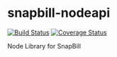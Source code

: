 # snapbill-nodeapi
[![Build Status](https://travis-ci.org/duncandean/snapbill-nodeapi.svg?branch=master)](https://travis-ci.org/duncandean/snapbill-nodeapi)
[![Coverage Status](https://coveralls.io/repos/github/duncandean/snapbill-nodeapi/badge.svg?branch=master)](https://coveralls.io/github/duncandean/snapbill-nodeapi?branch=master)  

Node Library for SnapBill
